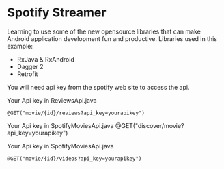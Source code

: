 # Spotify Streamer
Learning to use some of the new opensource libraries that can make Android application development fun and productive.
Libraries used in this example:
 * RxJava & RxAndroid
 * Dagger 2
 * Retrofit 
 
 
 
You will need api key from the spotify web site to access the api.


Your Api key in ReviewsApi.java

	@GET("movie/{id}/reviews?api_key=yourapikey")

Your Api key in SpotifyMoviesApi.java
	@GET("discover/movie?api_key=yourapikey")
	
Your Api key in SpotifyMoviesApi.java

	@GET("movie/{id}/videos?api_key=yourapikey")

